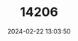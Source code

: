 ---
title: "14206"
category: "Myotis thysanodes"
draft: false
date: 2024-02-22 13:03:50
languages:
  English: ["Fringed Myotis"]
---